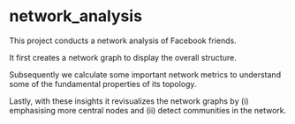 # network_analysis

This project conducts a network analysis of Facebook friends. 

It first creates a network graph to display the overall structure. 

Subsequently we calculate some important network metrics to understand some of the fundamental properties of its topology. 

Lastly, with these insights it revisualizes the network graphs by (i) emphasising more central nodes and (ii) detect communities in the network.
